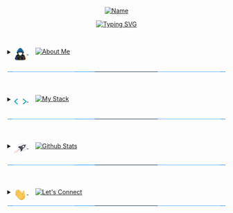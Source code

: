 <!-- Name Header -->
<p align="center">
<a href="#/"><img src="https://readme-typing-svg.herokuapp.com?font=Varela+Round&size=20&pause=10000&color=00AFF0E1&center=true&vCenter=true&width=435&height=50&lines=Noor+Chasib" alt="Name" /></a>
</p>
<p align="center">
<a href="#/"><img src="https://readme-typing-svg.herokuapp.com?font=Varela+Round&size=30&pause=1500&color=36BCF7&center=true&width=600&height=50&lines=Full-Stack+Web+Developer;Lighthouse+Labs+Graduate;Bachelor+of+Science" alt="Typing SVG" /></a>
</p>

##
<br>

<!-- About Me -->

<details> 
  <summary>
      <a href="#/"> 
	<img align="middle" src="https://github.com/NoorChasib/NoorChasib/blob/main/img/about_me.gif" width="30">
      </a>
      &nbsp;&nbsp;&nbsp;
<a href="#/"><img align="top" src="https://readme-typing-svg.herokuapp.com?font=Varela+Round&size=25&duration=3000&pause=5000&color=C9D1D9&multiline=true&width=200&height=40&lines=About+Me" alt="About Me" /></a>
  </summary>
  

<br>

<p>
<a href="#/"><img align="middle" src="https://github.com/NoorChasib/NoorChasib/blob/main/img/arrow6.gif" width="23"></a>
&nbsp;
<a href="#/"><img align="top" src="https://readme-typing-svg.herokuapp.com?font=Varela+Round&size=20&pause=5000&color=C9D1D9&multiline=true&repeat=false&width=800&height=40&lines=Full-stack+web+developer+based+out+of+Victoria%2C+BC" alt="Line 1" />
</a>
</p>	
	
<p>
<a href="#/"><img align="middle" src="https://github.com/NoorChasib/NoorChasib/blob/main/img/arrow6.gif" width="23"></a>
&nbsp;
<a href="#/"><img align="top" src="https://readme-typing-svg.herokuapp.com?font=Varela+Round&size=20&pause=5000&color=C9D1D9&multiline=true&repeat=false&width=800&height=40&lines=Background+in+Microbiology+and+Event+Management" alt="Line 2" />
</a>
</p>
	
<p>
<a href="#/"><img align="middle" src="https://github.com/NoorChasib/NoorChasib/blob/main/img/arrow6.gif" width="23"></a>
&nbsp;
<a href="#/"><img align="top" src="https://readme-typing-svg.herokuapp.com?font=Varela+Round&size=20&pause=5000&color=C9D1D9&multiline=true&repeat=false&width=800&height=40&lines=Particulary+interested+in+app+development" alt="Line 3" />
</a>
</p>
	
<p>
<a href="#/"><img align="middle" src="https://github.com/NoorChasib/NoorChasib/blob/main/img/arrow6.gif" width="23"></a>
&nbsp;
<a href="#/"><img align="top" src="https://readme-typing-svg.herokuapp.com?font=Varela+Round&size=20&pause=5000&color=C9D1D9&multiline=true&repeat=false&width=800&height=40&lines=Always+looking+to+learn+new+things+and+try+new+experiences!" alt="Line 4" />
</a>
</p>

<br>
<br>
</details>

<a href="#/"><img src="https://github.com/NoorChasib/NoorChasib/blob/main/img/line3.gif" width="100%" height="5"></a>

<br>
<br>

<!-- My Stack -->

<details> 
  <summary>
      <a href="#/"> 
        <img align="middle" src="https://github.com/NoorChasib/NoorChasib/blob/main/img/skills.gif" width="30">
      </a>
	  &nbsp;&nbsp;&nbsp;
	<a href="#/"><img align="top" src="https://readme-typing-svg.herokuapp.com?font=Varela+Round&size=25&duration=3000&pause=5000&color=C9D1D9&multiline=true&width=200&height=40&lines=My+Stack" alt="My Stack"/></a>
	  </a>

  </summary>
  
<br>	

<p>
<a href="#/"><img align="middle" src="https://github.com/NoorChasib/NoorChasib/blob/main/img/bulb.gif" width="25"></a>
&nbsp;
<a href="#/"><img align="top" src="https://readme-typing-svg.herokuapp.com?font=Varela+Round&size=21&pause=5000&color=C9D1D9&multiline=true&repeat=false&width=300&height=40&lines=What+I+use" alt="Line 5" />
</a>
</p>

<a href="#/"><img alt="Axios" src="https://img.shields.io/badge/-Axios-5A29E4?logo=axios&logoColor=white&style=for-the-badge"></a>
<a href="#/"><img alt="Babel" src="https://img.shields.io/badge/-Babel-F9DC3E?logo=babel&logoColor=white&style=for-the-badge"></a>
<a href="#/"><img alt="Chai" src="https://img.shields.io/badge/-Chai-A30701?logo=chai&logoColor=white&style=for-the-badge"></a>
<a href="#/"><img alt="CSS3" src="https://img.shields.io/badge/-CSS3-1572B6?logo=css3&logoColor=white&style=for-the-badge"></a>
<a href="#/"><img alt="Cypress" src="https://img.shields.io/badge/-Cypress-17202C?logo=cypress&logoColor=white&style=for-the-badge"></a>
<a href="#/"><img alt="Docker" src="https://img.shields.io/badge/-Docker-2496ED?logo=docker&logoColor=white&style=for-the-badge"></a>
<a href="#/"><img alt="Express.js" src="https://img.shields.io/badge/-Express.js-000000?logo=express&logoColor=white&style=for-the-badge"></a>
<a href="#/"><img alt="HTML5" src="https://img.shields.io/badge/-HTML5-E34F26?logo=html5&logoColor=white&style=for-the-badge"></a>
<a href="#/"><img alt="Javascript" src="https://img.shields.io/badge/-Javascript-F7DF1E?logo=javascript&logoColor=white&style=for-the-badge"></a>
<a href="#/"><img alt="Jest" src="https://img.shields.io/badge/-Jest-C21325?logo=jest&logoColor=white&style=for-the-badge"></a>
<a href="#/"><img alt="jQuery" src="https://img.shields.io/badge/-jQuery-0769AD?logo=jquery&logoColor=white&style=for-the-badge"></a>
<a href="#/"><img alt="Lightroom" src="https://img.shields.io/badge/-Lightroom-31A8FF?logo=adobe-lightroom&logoColor=white&style=for-the-badge"></a>
<a href="#/"><img alt="Mocha" src="https://img.shields.io/badge/-Mocha-8D6748?logo=mocha&logoColor=white&style=for-the-badge"></a>
<a href="#/"><img alt="MySQL" src="https://img.shields.io/badge/-MySQL-4479A1?logo=mysql&logoColor=white&style=for-the-badge"></a>
<a href="#/"><img alt="NGINX" src="https://img.shields.io/badge/-NGINX-009639?logo=nginx&logoColor=white&style=for-the-badge"></a>
<a href="#/"><img alt="Node.JS" src="https://img.shields.io/badge/-Node.JS-339933?logo=node.js&logoColor=white&style=for-the-badge"></a>
<a href="#/"><img alt="Nodemon" src="https://img.shields.io/badge/-Nodemon-76D04B?logo=nodemon&logoColor=white&style=for-the-badge"></a>
<a href="#/"><img alt="npm" src="https://img.shields.io/badge/-npm-CB3837?logo=npm&logoColor=white&style=for-the-badge"></a>
<a href="#/"><img alt="Portainer" src="https://img.shields.io/badge/-Portainer-13BEF9?logo=portainer&logoColor=white&style=for-the-badge"></a>
<a href="#/"><img alt="PostgreSQL" src="https://img.shields.io/badge/-PostgreSQL-4169E1?logo=postgresql&logoColor=white&style=for-the-badge"></a>
<a href="#/"><img alt="Rails" src="https://img.shields.io/badge/-Rails-CC0000?logo=ruby-on-rails&logoColor=white&style=for-the-badge"></a>
<a href="#/"><img alt="React" src="https://img.shields.io/badge/-React-61DAFB?logo=react&logoColor=white&style=for-the-badge"></a>
<a href="#/"><img alt="Ruby" src="https://img.shields.io/badge/-Ruby-CC342D?logo=ruby&logoColor=white&style=for-the-badge"></a>
<a href="#/"><img alt="Sass" src="https://img.shields.io/badge/-SCSS-CC6699?logo=sass&logoColor=white&style=for-the-badge"></a>
<a href="#/"><img alt="Socket.io" src="https://img.shields.io/badge/-Socket.io-010101?logo=socket.io&logoColor=white&style=for-the-badge"></a>
<a href="#/"><img alt="Storybook" src="https://img.shields.io/badge/-Storybook-FF4785?logo=storybook&logoColor=white&style=for-the-badge"></a>
<a href="#/"><img alt="Vercel" src="https://img.shields.io/badge/-Vercel-000000?logo=vercel&logoColor=white&style=for-the-badge"></a>
<a href="#/"><img alt="Webpack" src="https://img.shields.io/badge/-Webpack-8DD6F9?logo=webpack&logoColor=white&style=for-the-badge"></a>
<a href="#/"><img alt="Zapier" src="https://img.shields.io/badge/-Zapier-FF4A00?logo=zapier&logoColor=white&style=for-the-badge"></a>
<a href="#/"><img alt="Zoho" src="https://img.shields.io/badge/-Zoho-C8202B?logo=zoho&logoColor=white&style=for-the-badge"></a>


<br>
<br>

<p>
<a href="#/"><img align="middle" src="https://github.com/NoorChasib/NoorChasib/blob/main/img/bulb.gif" width="25"></a>
&nbsp;
<a href="#/"><img align="top" src="https://readme-typing-svg.herokuapp.com?font=Varela+Round&size=21&pause=5000&color=C9D1D9&multiline=true&repeat=false&width=300&height=40&lines=What+I'm+currently+learning" alt="Line 6" />
</a>
</p>

<a href="#/"><img alt="React Native" src="https://img.shields.io/badge/-React%20Native-61DAFB?logo=react&logoColor=white&style=for-the-badge"></a>
<a href="#/"><img alt="Swift" src="https://img.shields.io/badge/-Swift-F05138?logo=swift&logoColor=white&style=for-the-badge"></a>
<a href="#/"><img alt="TailwindCSS" src="https://img.shields.io/badge/-Tailwind%20CSS-06B6D4?logo=tailwindcss&logoColor=white&style=for-the-badge"></a>
<a href="#/"><img alt="Typescript" src="https://img.shields.io/badge/-Typescript-3178C6?logo=typescript&logoColor=white&style=for-the-badge"></a>



<br>
<br>

<p>
<a href="#/"><img align="middle" src="https://github.com/NoorChasib/NoorChasib/blob/main/img/bulb.gif" width="25"></a>
&nbsp;
<a href="#/"><img align="top" src="https://readme-typing-svg.herokuapp.com?font=Varela+Round&size=21&pause=5000&color=C9D1D9&multiline=true&repeat=false&width=300&height=40&lines=What+I'd+like+to+learn" alt="Line 7" />
</a>
</p>

<a href="#/"><img alt="Angular" src="https://img.shields.io/badge/-Angular-DD0031?logo=angular&logoColor=white&style=for-the-badge"></a>
<a href="#/"><img alt="C Sharp" src="https://img.shields.io/badge/-C%20Sharp-239120?logo=csharp&logoColor=white&style=for-the-badge"></a>
<a href="#/"><img alt="C++" src="https://img.shields.io/badge/-C++-00599C?logo=cplusplus&logoColor=white&style=for-the-badge"></a>
<a href="#/"><img alt="Java" src="https://img.shields.io/badge/-Java-ED1D25?logo=java&logoColor=white&style=for-the-badge"></a>
<a href="#/"><img alt="Next.js" src="https://img.shields.io/badge/-Next.js-000000?logo=next.js&logoColor=white&style=for-the-badge"></a>
<a href="#/"><img alt="Python" src="https://img.shields.io/badge/-Python-3776AB?logo=python&logoColor=white&style=for-the-badge"></a>
<a href="#/"><img alt="Svelte" src="https://img.shields.io/badge/-Svelte-FF3E00?logo=svelte&logoColor=white&style=for-the-badge"></a>



<br>
<br>
</details>

<a href="#/"><img src="https://github.com/NoorChasib/NoorChasib/blob/main/img/line3.gif" width="100%" height="5"></a>

<br>
<br>

<!-- Github Stats -->

<details> 
  <summary>
      <a href="#/"> 
        <img align="middle" src="https://github.com/NoorChasib/NoorChasib/blob/main/img/rocket.gif" width="30">
      </a>
	  &nbsp;&nbsp;&nbsp;
	<a href="#/"><img align="top" src="https://readme-typing-svg.herokuapp.com?font=Varela+Round&size=25&duration=3000&pause=5000&color=C9D1D9&multiline=true&width=200&height=40&lines=Github+Stats" alt="Github Stats"/></a>
	  
  </summary>
	
  <br>
  <br>
	
<div align="center">
  <a href="#/">   
  <img height="180em" src="https://github-readme-stats-a4kc.vercel.app/api?username=NoorChasib&include_all_commits=true&count_private=true&show_icons=true&line_height=20&theme=react" /> 
  <img height="180em" src="https://github-readme-stats-a4kc.vercel.app/api/top-langs/?username=NoorChasib&layout=compact&show_icons=true&langs_count=8&line_height=20&theme=react" />
  </a>
</div>

<br>
<br>
</details>

<a href="#/"><img src="https://github.com/NoorChasib/NoorChasib/blob/main/img/line3.gif" width="100%" height="5"></a>

<br>
<br>


<!-- Let's Connect -->

<details> 
  <summary>
      <a href="#/"> 
        <img align="middle" src="https://github.com/NoorChasib/NoorChasib/blob/main/img/waving.gif" width="30">
      </a>
	  &nbsp;&nbsp;&nbsp;
	<a href="#/"><img align="top" src="https://readme-typing-svg.herokuapp.com?font=Varela+Round&size=25&duration=3000&pause=5000&color=C9D1D9&multiline=true&width=200&height=40&lines=Let's+Connect" alt="Let's Connect"/></a>
	  
  </summary>
	
  <br>
  <br>
	
<a href="#/"> 
<img align="bottom" src="https://github.com/NoorChasib/NoorChasib/blob/main/img/rightarrow.gif" width="30">
</a>
&nbsp;
<a href="https://www.linkedin.com/in/noor-chasib-1875131b1/" target="_blank">
<img alt="Linkedin" src="https://img.shields.io/badge/-LinkedIn-0A66C2?logo=linkedin&logoColor=white&style=for-the-badge" style="margin-bottom: 5px;">
</a>
<br>
<br>
<a href="#/"> 
<img align="bottom" src="https://github.com/NoorChasib/NoorChasib/blob/main/img/rightarrow.gif" width="30">
</a>
&nbsp;
<a href="mailto:noorchasib@gmail.com?subject=Found%20you%20on%20Github!&body=Hi%20Noor%2C" target="_blank">	
<img alt="Email" src="https://img.shields.io/badge/-Email-EA4335?logo=gmail&logoColor=white&style=for-the-badge" style="margin-bottom: 5px;">
</a>
<br>
<br>
<a href="#/"> 
<img align="bottom" src="https://github.com/NoorChasib/NoorChasib/blob/main/img/rightarrow.gif" width="30">
</a>
&nbsp;
<a href="https://www.noorchasib.com" target="_blank">
<img alt="Linkedin" src="https://img.shields.io/badge/-Website-1f3a54?logo=webflow&logoColor=white&style=for-the-badge" style="margin-bottom: 5px;">
</a>
</details>
<a href="#/"><img src="https://github.com/NoorChasib/NoorChasib/blob/main/img/line3.gif" width="100%" height="5"></a>

<br>
<br>

